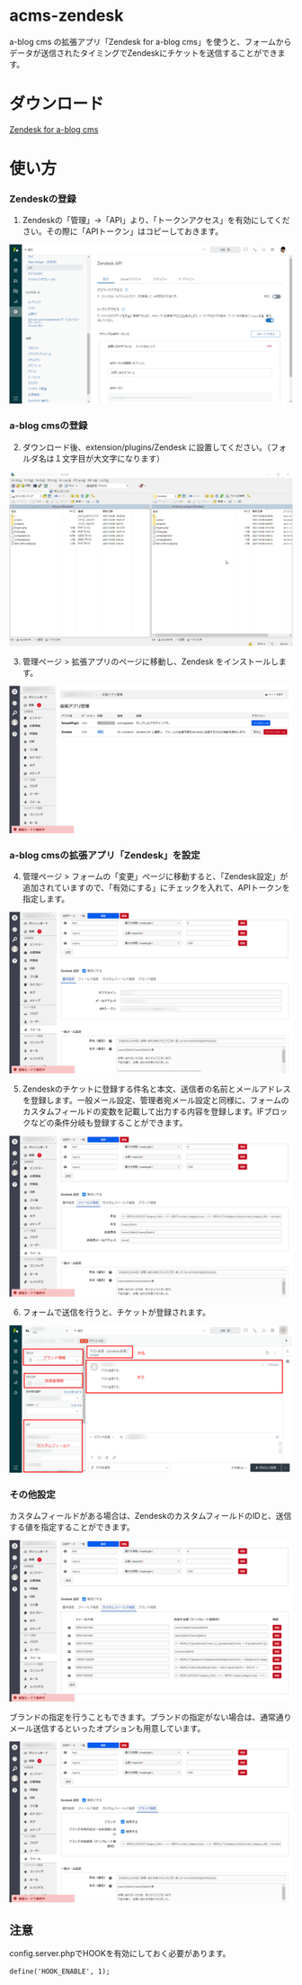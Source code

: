 # acms-zendesk
a-blog cms の拡張アプリ「Zendesk for a-blog cms」を使うと、フォームからデータが送信されたタイミングでZendeskにチケットを送信することができます。

# ダウンロード
[Zendesk for a-blog cms](https://raw.githubusercontent.com/mr-gradation/acms-zendesk/main/docs/Zendesk.zip)

# 使い方

### Zendeskの登録
1. Zendeskの「管理」→「API」より、「トークンアクセス」を有効にしてください。その際に「APIトークン」はコピーしておきます。

![zendesk_api-setting](https://raw.githubusercontent.com/mr-gradation/acms-zendesk/main/docs/zendesk-api-setting.png)

### a-blog cmsの登録

2. ダウンロード後、extension/plugins/Zendesk に設置してください。（フォルダ名は１文字目が大文字になります）

![upload](https://raw.githubusercontent.com/mr-gradation/acms-zendesk/main/docs/upload-plugin.png)

3. 管理ページ > 拡張アプリのページに移動し、Zendesk をインストールします。

![upload](https://raw.githubusercontent.com/mr-gradation/acms-zendesk/main/docs/register-plugin.png)

### a-blog cmsの拡張アプリ「Zendesk」を設定

4. 管理ページ > フォームの「変更」ページに移動すると、「Zendesk設定」が追加されていますので、「有効にする」にチェックを入れて、APIトークンを指定します。

![upload](https://raw.githubusercontent.com/mr-gradation/acms-zendesk/main/docs/plugin-setting-basic.png)

5. Zendeskのチケットに登録する件名と本文、送信者の名前とメールアドレスを登録します。一般メール設定、管理者宛メール設定と同様に、フォームのカスタムフィールドの変数を記載して出力する内容を登録します。IFブロックなどの条件分岐も登録することができます。

![upload](https://raw.githubusercontent.com/mr-gradation/acms-zendesk/main/docs/plugin-setting-fields.png)

6. フォームで送信を行うと、チケットが登録されます。

![upload](https://raw.githubusercontent.com/mr-gradation/acms-zendesk/main/docs/zendesk-receive-ticket.png)

### その他設定

カスタムフィールドがある場合は、ZendeskのカスタムフィールドのIDと、送信する値を指定することができます。

![upload](https://raw.githubusercontent.com/mr-gradation/acms-zendesk/main/docs/plugin-setting-customfields.png)

ブランドの指定を行うこともできます。ブランドの指定がない場合は、通常通りメール送信するといったオプションも用意しています。

![upload](https://raw.githubusercontent.com/mr-gradation/acms-zendesk/main/docs/plugin-setting-brand.png)



## 注意

config.server.phpでHOOKを有効にしておく必要があります。

```
define('HOOK_ENABLE', 1);
```
